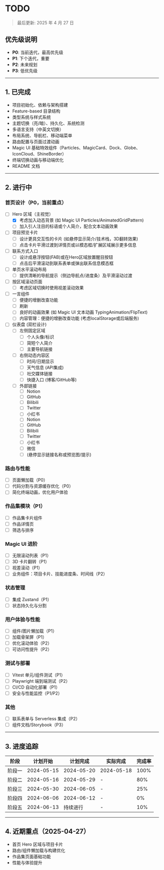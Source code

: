 # TODO

> 最后更新: 2025 年 4 月 27 日

## 优先级说明

- **P0**: 当前迭代，最高优先级
- **P1**: 下个迭代，重要
- **P2**: 未来规划
- **P3**: 低优先级

---

## 1. 已完成

- 项目初始化、依赖与架构搭建
- Feature-based 目录结构
- 类型系统与样式系统
- 主题切换（亮/暗）、持久化、系统检测
- 多语言支持（中英文切换）
- 布局系统、导航栏、移动端菜单
- 路由配置与页面过渡动画
- Magic UI 基础特效组件（Particles、MagicCard、Dock、Globe、IconCloud、ShineBorder）
- 终端切换动画与移动端优化
- README 文档

---

## 2. 进行中

### 首页设计（P0，当前重点）

- [ ] Hero 区域（主视觉）
  - [X] 考虑加入动态背景 (如 Magic UI Particles/AnimatedGridPattern)
  - [ ] 加入引人注目的标语或个人简介，配合文本动画效果
- [ ] 项目预览卡片
  - [ ] 设计更具交互性的卡片 (如悬停显示简介/技术栈，3D翻转效果)
  - [ ] 点击卡片平滑过渡到详情页或以模态框/扩展区域展示更多信息
- [ ] 联系方式入口
  - [ ] 设计成悬浮按钮(FAB)或在Hero区域放置醒目按钮
  - [ ] 点击后平滑滚动到联系表单或弹出联系信息模态框
- [ ] 单页水平滚动布局
  - [ ] 提供清晰的导航提示（侧边导航点/进度条）及平滑滚动过渡
- [ ] 按区域滚动页面
  - [ ] 考虑区域切换时使用视差滚动效果
- [ ] 一言组件
  - [ ] 便捷的增删改查功能
  - [ ] 刷新
  - [ ] 良好的动画效果 (如 Magic UI 文本动画 TypingAnimation/FlipText)
  - [ ] 内容管理：便捷的增删改查功能 (考虑localStorage或后端服务)
- [ ] 仪表盘 (双栏设计)
  - [ ] 左侧固定区域
    - [ ] 个人头像/标识
    - [ ] 简短个人简介
    - [ ] 主要导航链接
  - [ ] 右侧动态内容区
    - [ ] 时间/日期显示
    - [ ] 天气信息 (API集成)
    - [ ] 社交媒体链接
    - [ ] 快捷入口 (博客/GitHub等)
  - [ ] 外部链接
    - [ ] Notion
    - [ ] GitHub
    - [ ] Bilibili
    - [ ] Twitter
    - [ ] 小红书
    - [ ] Notion
    - [ ] GitHub
    - [ ] Bilibili
    - [ ] Twitter
    - [ ] 小红书
    - [ ] 微信
    - [ ] (悬停显示链接名称或预览图/提示)

### 路由与性能

- [ ] 页面懒加载（P0）
- [ ] 代码分割与资源缓存优化（P0）
- [ ] 简化终端动画，优化用户体验

### 作品集模块（P1）

- [ ] 作品集卡片组件
- [ ] 作品详情页
- [ ] 筛选与排序

### Magic UI 进阶

- [ ] 无限滚动列表（P1）
- [ ] 3D 卡片翻转（P1）
- [ ] 视差滚动（P1）
- [ ] 业务组件：项目卡片、技能进度条、时间线（P2）

### 状态管理

- [ ] 集成 Zustand（P1）
- [ ] 状态持久化与分割

### 用户体验与性能

- [ ] 组件/图片懒加载（P1）
- [ ] 加载骨架屏（P1）
- [ ] 优化滚动体验（P2）
- [ ] 可访问性提升（P2）

### 测试与部署

- [ ] Vitest 单元/组件测试（P1）
- [ ] Playwright 端到端测试（P2）
- [ ] CI/CD 自动化部署（P1）
- [ ] 安全与性能监控（P1/P2）

### 其他

- [ ] 联系表单与 Serverless 集成（P2）
- [ ] 组件文档/Storybook（P3）

---

## 3. 进度追踪

| 阶段   | 计划开始   | 计划完成   | 实际完成   | 完成率 |
| ------ | ---------- | ---------- | ---------- | ------ |
| 阶段一 | 2024-05-15 | 2024-05-20 | 2024-05-18 | 100%   |
| 阶段二 | 2024-05-16 | 2024-05-29 | -          | 80%    |
| 阶段三 | 2024-05-30 | 2024-06-05 | -          | 25%    |
| 阶段四 | 2024-06-06 | 2024-06-12 | -          | 0%     |
| 阶段五 | 2024-06-13 | 持续进行   | -          | 10%    |

---

## 4. 近期重点（2025-04-27）

- 首页 Hero 区域与项目卡片
- 路由/组件懒加载与构建优化
- 作品集页面基础功能
- 性能与体验提升
